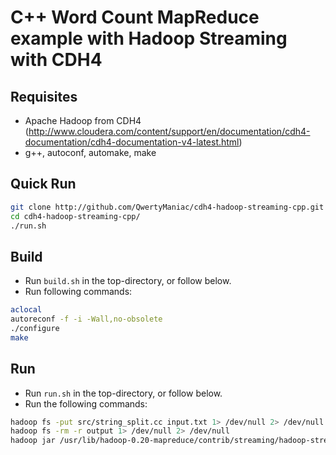 C++ Word Count MapReduce example with Hadoop Streaming with CDH4
================================================================

Requisites
----------
* Apache Hadoop from CDH4 (http://www.cloudera.com/content/support/en/documentation/cdh4-documentation/cdh4-documentation-v4-latest.html)
* g++, autoconf, automake, make

Quick Run
---------

```bash
git clone http://github.com/QwertyManiac/cdh4-hadoop-streaming-cpp.git
cd cdh4-hadoop-streaming-cpp/
./run.sh
```

Build
-----

* Run ``build.sh`` in the top-directory, or follow below.
* Run following commands:

```bash
aclocal
autoreconf -f -i -Wall,no-obsolete
./configure
make
```

Run
---

* Run ``run.sh`` in the top-directory, or follow below.
* Run the following commands:

```bash
hadoop fs -put src/string_split.cc input.txt 1> /dev/null 2> /dev/null
hadoop fs -rm -r output 1> /dev/null 2> /dev/null
hadoop jar /usr/lib/hadoop-0.20-mapreduce/contrib/streaming/hadoop-streaming-*.jar -file ./src/word_count_mapper -mapper ./word_count_mapper -file ./src/word_count_reducer -reducer ./word_count_reducer -input input.txt -output output
```
